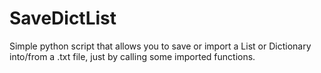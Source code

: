 # SaveDictList
Simple python script that allows you to save or import a List or Dictionary into/from a .txt file, just by calling some imported functions.
